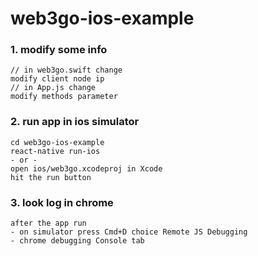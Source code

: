 # web3go-ios-example

### 1. modify some info
```
// in web3go.swift change
modify client node ip
// in App.js change
modify methods parameter
```

### 2. run app in ios simulator
```
cd web3go-ios-example
react-native run-ios
- or -
open ios/web3go.xcodeproj in Xcode
hit the run button
```

### 3. look log in chrome
```
after the app run
- on simulator press Cmd+D choice Remote JS Debugging 
- chrome debugging Console tab
```
